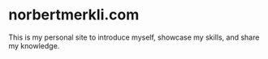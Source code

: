# norbertmerkli.com

This is my personal site to introduce myself, showcase my skills, and share my knowledge.